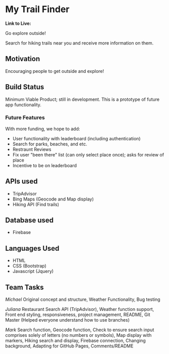# My Trail Finder

**Link to Live:** 

Go explore outside!

Search for hiking trails near you and receive more information on them.

## Motivation

Encouraging people to get outside and explore!

## Build Status

Minimum Viable Product; still in development. This is a prototype of future app functionality.

### Future Features

With more funding, we hope to add:

- User functionality with leaderboard (including authentication)
- Search for parks, beaches, and etc.
- Restraunt Reviews
- Fix user "been there" list (can only select place once); asks for review of place
- Incentive to be on leaderboard

## APIs used

- TripAdvisor
- Bing Maps (Geocode and Map display)
- Hiking API (Find trails)

## Database used

- Firebase

## Languages Used

- HTML
- CSS (Bootstrap)
- Javascript (Jquery)

## Team Tasks

_Michael_ Original concept and structure, Weather Functionality, Bug testing

_Juliana_ Restaurant Search API (TripAdvisor), Weather function support, Front end styling, responsiveness, project management, README, Git Master (Helped everyone understand how to use branches)

_Mark_ Search function, Geocode function, Check to ensure search input comprises solely of letters (no numbers or symbols), Map display with markers, Hiking search and display, Firebase connection, Changing background, Adapting for GitHub Pages, Comments/README
